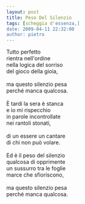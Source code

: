 ```yaml
---
layout: post
title: Peso Del Silenzio
tags: [scheggia d'essenza,]
date: 2009-04-11 22:32:00
author: pietro
---
```

Tutto perfetto<br/>rientra nell'ordine<br/>nella logica del sorriso<br/>del gioco della gioia,<br/><br/>ma questo silenzio pesa<br/>perché manca qualcosa.<br/><br/>È tardi la sera è stanca<br/>e io mi rispecchio<br/>in parole incontrollate<br/>nei rantoli stonati,<br/><br/>di un essere un cantare<br/>di chi non può volare.<br/><br/>Ed è il peso del silenzio<br/>qualcosa di opprimente<br/>un sussurro tra le foglie<br/>marce che sfioriscono,<br/><br/>ma questo silenzio pesa<br/>perché manca qualcosa.
